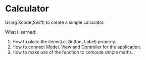 # Calculator
Using Xcode(Swift) to create a simple calculator.

What I learned:
1. How to place the items(i.e. Button, Label) properly.
2. How to connect Model, View and Controller for the application.
3. How to make use of the function to compute simple maths.
